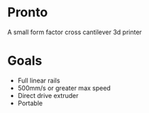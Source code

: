 # Pronto
A small form factor cross cantilever 3d printer

# Goals

- Full linear rails
- 500mm/s or greater max speed
- Direct drive extruder
- Portable
